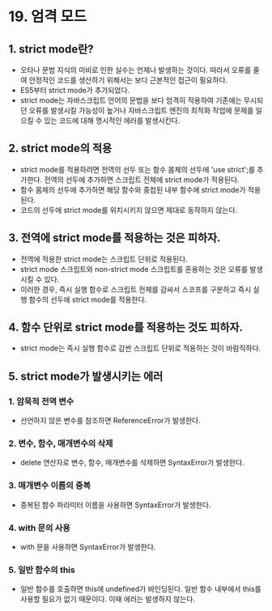 # 19. 엄격 모드

## 1. strict mode란?
* 오타나 문법 지식의 미비로 인한 실수는 언제나 발생하는 것이다. 따라서 오류를 줄여 안정적인 코드를 생산하기 위해서는 보다 근본적인 접근이 필요하다.
* ES5부터 strict mode가 추가되었다.
* strict mode는 자바스크립트 언어의 문법을 보다 엄격히 적용하여 기존에는 무시되던 오류를 발생시킬 가능성이 높거나 자바스크립트 엔진의 최적화 작업에 문제를 일으킬 수 있는 코드에 대해 명시적인 에러를 발생시킨다.

## 2. strict mode의 적용
* strict mode를 적용하려면 전역의 선두 또는 함수 몸체의 선두에 'use strict';를 추가한다. 전역의 선두에 추가하면 스크립트 전체에 strict mode가 적용된다.
* 함수 몸체의 선두에 추가하면 해당 함수와 중첩된 내부 함수에 strict mode가 적용된다.
* 코드의 선두에 strict mode를 위치시키지 않으면 제대로 동작하지 않는다.

## 3. 전역에 strict mode를 적용하는 것은 피하자.
* 전역에 적용한 strict mode는 스크립트 단위로 적용된다.
* strict mode 스크립트와 non-strict mode 스크립트를 혼용하는 것은 오류를 발생시킬 수 있다.
* 이러한 경우, 즉시 실행 함수로 스크립트 전체를 감싸서 스코프를 구분하고 즉시 실행 함수의 선두에 strict mode를 적용한다.

## 4. 함수 단위로 strict mode를 적용하는 것도 피하자.
* strict mode는 즉시 실행 함수로 감싼 스크립트 단위로 적용하는 것이 바람직하다.

## 5. strict mode가 발생시키는 에러

### 1. 암묵적 전역 변수
* 선언하지 않은 변수를 참조하면 ReferenceError가 발생한다.

### 2. 변수, 함수, 매개변수의 삭제
* delete 연산자로 변수, 함수, 매개변수를 삭제하면 SyntaxError가 발생한다.

### 3. 매개변수 이름의 중복
* 중복된 함수 파라미터 이름을 사용하면 SyntaxError가 발생한다.

### 4. with 문의 사용
* with 문을 사용하면 SyntaxError가 발생한다.

### 5. 일반 함수의 this
* 일반 함수를 호출하면 this에 undefined가 바인딩된다. 일반 함수 내부에서 this를 사용할 필요가 없기 때문이다. 이때 에러는 발생하지 않는다.